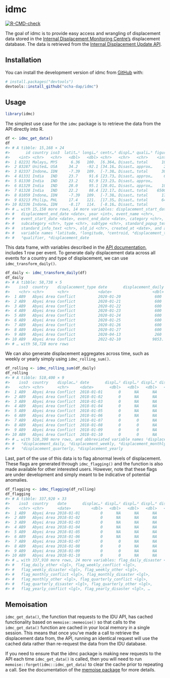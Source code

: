 
<!-- README.md is generated from README.Rmd. Please edit that file -->

# idmc

<!-- badges: start -->

[![R-CMD-check](https://github.com/caldwellst/idmc/actions/workflows/R-CMD-check.yaml/badge.svg)](https://github.com/caldwellst/idmc/actions/workflows/R-CMD-check.yaml)
<!-- badges: end -->

The goal of idmc is to provide easy access and wrangling of displacement
data stored in the [Internal Displacement Monitoring
Centre’s](https://www.internal-displacement.org) displacement database.
The data is retrieved from the [Internal Displacement Update
API](https://www.internal-displacement.org/sites/default/files/IDMC_IDU_API_Codebook_14102020.pdf).

## Installation

You can install the development version of idmc from
[GitHub](https://github.com/) with:

``` r
# install.packages("devtools")
devtools::install_github("ocha-dap/idmc")
```

## Usage

``` r
library(idmc)
```

The simplest use case for the `idmc` package is to retrieve the data
from the API directly into R.

``` r
df <- idmc_get_data()
df
#> # A tibble: 15,168 × 24
#>       id country iso3  latit…¹ longi…² centr…³ displ…⁴ quali…⁵ figure displace…⁶
#>    <int> <chr>   <chr>   <dbl>   <dbl> <chr>   <chr>   <chr>    <int> <date>    
#>  1 82231 Malays… MYS      6.36   100.  [6.364… Disast… total      104 2022-10-26
#>  2 83287 United… USA     34.2    -92.1 [34.16… Disast… approx…     25 2022-10-26
#>  3 82337 Indone… IDN     -7.39   109.  [-7.38… Disast… total      384 2022-10-26
#>  4 81331 India   IND     23.7     91.6 [23.73… Disast… approx…     69 2022-10-25
#>  5 81330 India   IND     23.2     92.9 [23.23… Disast… approx…      5 2022-10-25
#>  6 81329 India   IND     28.0     95.1 [28.01… Disast… approx…    105 2022-10-25
#>  7 81328 India   IND     22.2     88.4 [22.17… Disast… total    65000 2022-10-25
#>  8 81059 Indone… IDN     -7.39   109.  [-7.38… Disast… total      177 2022-10-25
#>  9 83213 Philip… PHL     17.4    121.  [17.35… Disast… total      641 2022-10-25
#> 10 82336 Indone… IDN     -8.17   114.  [-8.16… Disast… total        8 2022-10-25
#> # … with 15,158 more rows, 14 more variables: displacement_start_date <date>,
#> #   displacement_end_date <date>, year <int>, event_name <chr>,
#> #   event_start_date <date>, event_end_date <date>, category <chr>,
#> #   subcategory <chr>, type <chr>, subtype <chr>, standard_popup_text <chr>,
#> #   standard_info_text <chr>, old_id <chr>, created_at <date>, and abbreviated
#> #   variable names ¹​latitude, ²​longitude, ³​centroid, ⁴​displacement_type,
#> #   ⁵​qualifier, ⁶​displacement_date
```

This data frame, with variables described in the [API
documentation](https://www.internal-displacement.org/sites/default/files/IDMC_IDU_API_Codebook_14102020.pdf),
includes 1 row per event. To generate daily displacement data across all
events for a country and type of displacement, we can use
`idmc_transform_daily()`.

``` r
df_daily <- idmc_transform_daily(df)
df_daily
#> # A tibble: 58,738 × 5
#>    iso3  country    displacement_type date       displacement_daily
#>    <chr> <chr>      <chr>             <date>                  <dbl>
#>  1 AB9   Abyei Area Conflict          2020-01-20               600 
#>  2 AB9   Abyei Area Conflict          2020-01-21               600 
#>  3 AB9   Abyei Area Conflict          2020-01-22               600 
#>  4 AB9   Abyei Area Conflict          2020-01-23               600 
#>  5 AB9   Abyei Area Conflict          2020-01-24               600 
#>  6 AB9   Abyei Area Conflict          2020-01-25               600 
#>  7 AB9   Abyei Area Conflict          2020-01-26               600 
#>  8 AB9   Abyei Area Conflict          2020-01-27               600 
#>  9 AB9   Abyei Area Conflict          2020-04-13               260 
#> 10 AB9   Abyei Area Conflict          2022-02-10              9853.
#> # … with 58,728 more rows
```

We can also generate displacement aggregates across time, such as weekly
or yearly simply using `idmc_rolling_sum()`.

``` r
df_rolling <- idmc_rolling_sum(df_daily)
df_rolling
#> # A tibble: 510,400 × 9
#>    iso3  country    displac…¹ date       displ…² displ…³ displ…⁴ displ…⁵ displ…⁶
#>    <chr> <chr>      <chr>     <date>       <dbl>   <dbl>   <dbl>   <dbl>   <dbl>
#>  1 AB9   Abyei Area Conflict  2018-01-01       0      NA      NA      NA      NA
#>  2 AB9   Abyei Area Conflict  2018-01-02       0      NA      NA      NA      NA
#>  3 AB9   Abyei Area Conflict  2018-01-03       0      NA      NA      NA      NA
#>  4 AB9   Abyei Area Conflict  2018-01-04       0      NA      NA      NA      NA
#>  5 AB9   Abyei Area Conflict  2018-01-05       0      NA      NA      NA      NA
#>  6 AB9   Abyei Area Conflict  2018-01-06       0      NA      NA      NA      NA
#>  7 AB9   Abyei Area Conflict  2018-01-07       0       0      NA      NA      NA
#>  8 AB9   Abyei Area Conflict  2018-01-08       0       0      NA      NA      NA
#>  9 AB9   Abyei Area Conflict  2018-01-09       0       0      NA      NA      NA
#> 10 AB9   Abyei Area Conflict  2018-01-10       0       0      NA      NA      NA
#> # … with 510,390 more rows, and abbreviated variable names ¹​displacement_type,
#> #   ²​displacement_daily, ³​displacement_weekly, ⁴​displacement_monthly,
#> #   ⁵​displacement_quarterly, ⁶​displacement_yearly
```

Last, part of the use of this data is to flag abnormal levels of
displacement. These flags are generated through `idmc_flagging()` and
the function is also made available for other interested users. However,
note that these flags are under development and simply meant to be
indicative of potential anomalies.

``` r
df_flagging <- idmc_flagging(df_rolling)
df_flagging
#> # A tibble: 337,920 × 33
#>    iso3  country    date       displac…¹ displ…² displ…³ displ…⁴ displ…⁵ flag_…⁶
#>    <chr> <chr>      <date>         <dbl>   <dbl>   <dbl>   <dbl>   <dbl> <lgl>  
#>  1 AB9   Abyei Area 2018-01-01         0      NA      NA      NA      NA FALSE  
#>  2 AB9   Abyei Area 2018-01-02         0      NA      NA      NA      NA FALSE  
#>  3 AB9   Abyei Area 2018-01-03         0      NA      NA      NA      NA FALSE  
#>  4 AB9   Abyei Area 2018-01-04         0      NA      NA      NA      NA FALSE  
#>  5 AB9   Abyei Area 2018-01-05         0      NA      NA      NA      NA FALSE  
#>  6 AB9   Abyei Area 2018-01-06         0      NA      NA      NA      NA FALSE  
#>  7 AB9   Abyei Area 2018-01-07         0       0      NA      NA      NA FALSE  
#>  8 AB9   Abyei Area 2018-01-08         0       0      NA      NA      NA FALSE  
#>  9 AB9   Abyei Area 2018-01-09         0       0      NA      NA      NA FALSE  
#> 10 AB9   Abyei Area 2018-01-10         0       0      NA      NA      NA FALSE  
#> # … with 337,910 more rows, 24 more variables: flag_daily_disaster <lgl>,
#> #   flag_daily_other <lgl>, flag_weekly_conflict <lgl>,
#> #   flag_weekly_disaster <lgl>, flag_weekly_other <lgl>,
#> #   flag_monthly_conflict <lgl>, flag_monthly_disaster <lgl>,
#> #   flag_monthly_other <lgl>, flag_quarterly_conflict <lgl>,
#> #   flag_quarterly_disaster <lgl>, flag_quarterly_other <lgl>,
#> #   flag_yearly_conflict <lgl>, flag_yearly_disaster <lgl>, …
```

## Memoisation

`idmc_get_data()`, the function that requests to the IDU API, has cached
functionality based on `memoise::memeoise()` so that calls to the
`idmc_get_data()` function are cached in your local memory in a single
session. This means that once you’ve made a call to retrieve the
displacement data from, the API, running an identical request will use
the cached data rather than re-request the data from the IDU database.

If you need to ensure that the idmc package is making new requests to
the API each time `idmc_get_data()` is called, then you will need to run
`memoise::forget(idmc::idmc_get_data)` to clear the cache prior to
repeating a call. See the documentation of the [memoise
package](https://github.com/r-lib/memoise) for more details.
